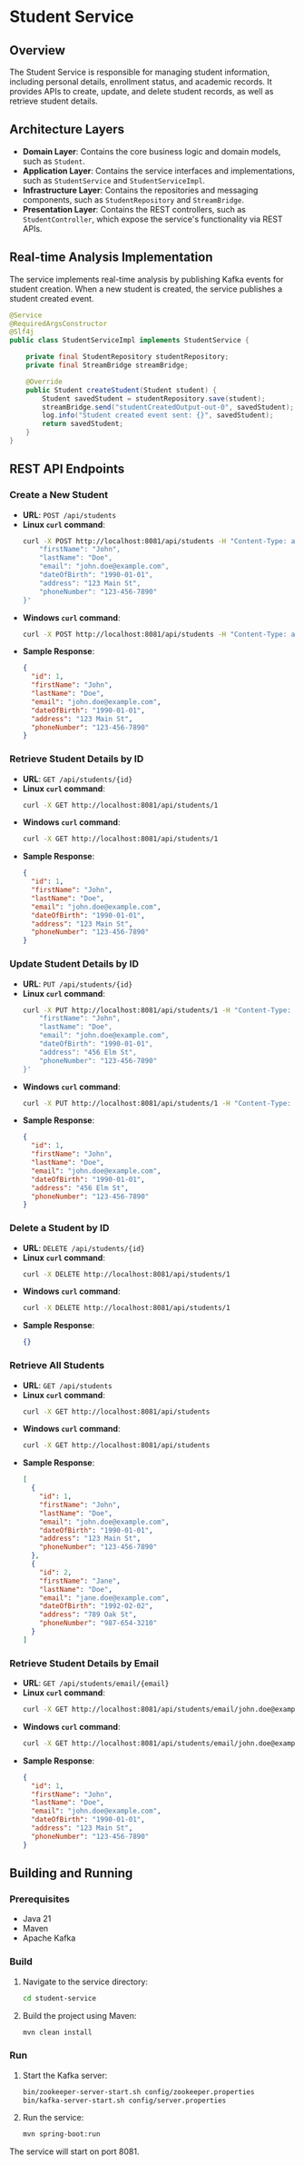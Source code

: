 # Student Service

## Overview

The Student Service is responsible for managing student information, including personal details, enrollment status, and academic records. It provides APIs to create, update, and delete student records, as well as retrieve student details.

## Architecture Layers

- **Domain Layer**: Contains the core business logic and domain models, such as `Student`.
- **Application Layer**: Contains the service interfaces and implementations, such as `StudentService` and `StudentServiceImpl`.
- **Infrastructure Layer**: Contains the repositories and messaging components, such as `StudentRepository` and `StreamBridge`.
- **Presentation Layer**: Contains the REST controllers, such as `StudentController`, which expose the service's functionality via REST APIs.

## Real-time Analysis Implementation

The service implements real-time analysis by publishing Kafka events for student creation. When a new student is created, the service publishes a student created event.

```java
@Service
@RequiredArgsConstructor
@Slf4j
public class StudentServiceImpl implements StudentService {

    private final StudentRepository studentRepository;
    private final StreamBridge streamBridge;

    @Override
    public Student createStudent(Student student) {
        Student savedStudent = studentRepository.save(student);
        streamBridge.send("studentCreatedOutput-out-0", savedStudent);
        log.info("Student created event sent: {}", savedStudent);
        return savedStudent;
    }
}
```

## REST API Endpoints

### Create a New Student

- **URL**: `POST /api/students`
- **Linux `curl` command**:
  ```sh
  curl -X POST http://localhost:8081/api/students -H "Content-Type: application/json" -d '{
      "firstName": "John",
      "lastName": "Doe",
      "email": "john.doe@example.com",
      "dateOfBirth": "1990-01-01",
      "address": "123 Main St",
      "phoneNumber": "123-456-7890"
  }'
  ```
- **Windows `curl` command**:
  ```sh
  curl -X POST http://localhost:8081/api/students -H "Content-Type: application/json" -d "{\"firstName\":\"John\",\"lastName\":\"Doe\",\"email\":\"john.doe@example.com\",\"dateOfBirth\":\"1990-01-01\",\"address\":\"123 Main St\",\"phoneNumber\":\"123-456-7890\"}"
  ```
- **Sample Response**:
  ```json
  {
    "id": 1,
    "firstName": "John",
    "lastName": "Doe",
    "email": "john.doe@example.com",
    "dateOfBirth": "1990-01-01",
    "address": "123 Main St",
    "phoneNumber": "123-456-7890"
  }
  ```

### Retrieve Student Details by ID

- **URL**: `GET /api/students/{id}`
- **Linux `curl` command**:
  ```sh
  curl -X GET http://localhost:8081/api/students/1
  ```
- **Windows `curl` command**:
  ```sh
  curl -X GET http://localhost:8081/api/students/1
  ```
- **Sample Response**:
  ```json
  {
    "id": 1,
    "firstName": "John",
    "lastName": "Doe",
    "email": "john.doe@example.com",
    "dateOfBirth": "1990-01-01",
    "address": "123 Main St",
    "phoneNumber": "123-456-7890"
  }
  ```

### Update Student Details by ID

- **URL**: `PUT /api/students/{id}`
- **Linux `curl` command**:
  ```sh
  curl -X PUT http://localhost:8081/api/students/1 -H "Content-Type: application/json" -d '{
      "firstName": "John",
      "lastName": "Doe",
      "email": "john.doe@example.com",
      "dateOfBirth": "1990-01-01",
      "address": "456 Elm St",
      "phoneNumber": "123-456-7890"
  }'
  ```
- **Windows `curl` command**:
  ```sh
  curl -X PUT http://localhost:8081/api/students/1 -H "Content-Type: application/json" -d "{\"firstName\":\"John\",\"lastName\":\"Doe\",\"email\":\"john.doe@example.com\",\"dateOfBirth\":\"1990-01-01\",\"address\":\"456 Elm St\",\"phoneNumber\":\"123-456-7890\"}"
  ```
- **Sample Response**:
  ```json
  {
    "id": 1,
    "firstName": "John",
    "lastName": "Doe",
    "email": "john.doe@example.com",
    "dateOfBirth": "1990-01-01",
    "address": "456 Elm St",
    "phoneNumber": "123-456-7890"
  }
  ```

### Delete a Student by ID

- **URL**: `DELETE /api/students/{id}`
- **Linux `curl` command**:
  ```sh
  curl -X DELETE http://localhost:8081/api/students/1
  ```
- **Windows `curl` command**:
  ```sh
  curl -X DELETE http://localhost:8081/api/students/1
  ```
- **Sample Response**:
  ```json
  {}
  ```

### Retrieve All Students

- **URL**: `GET /api/students`
- **Linux `curl` command**:
  ```sh
  curl -X GET http://localhost:8081/api/students
  ```
- **Windows `curl` command**:
  ```sh
  curl -X GET http://localhost:8081/api/students
  ```
- **Sample Response**:
  ```json
  [
    {
      "id": 1,
      "firstName": "John",
      "lastName": "Doe",
      "email": "john.doe@example.com",
      "dateOfBirth": "1990-01-01",
      "address": "123 Main St",
      "phoneNumber": "123-456-7890"
    },
    {
      "id": 2,
      "firstName": "Jane",
      "lastName": "Doe",
      "email": "jane.doe@example.com",
      "dateOfBirth": "1992-02-02",
      "address": "789 Oak St",
      "phoneNumber": "987-654-3210"
    }
  ]
  ```

### Retrieve Student Details by Email

- **URL**: `GET /api/students/email/{email}`
- **Linux `curl` command**:
  ```sh
  curl -X GET http://localhost:8081/api/students/email/john.doe@example.com
  ```
- **Windows `curl` command**:
  ```sh
  curl -X GET http://localhost:8081/api/students/email/john.doe@example.com
  ```
- **Sample Response**:
  ```json
  {
    "id": 1,
    "firstName": "John",
    "lastName": "Doe",
    "email": "john.doe@example.com",
    "dateOfBirth": "1990-01-01",
    "address": "123 Main St",
    "phoneNumber": "123-456-7890"
  }
  ```

## Building and Running

### Prerequisites

- Java 21
- Maven
- Apache Kafka

### Build

1. Navigate to the service directory:
   ```sh
   cd student-service
   ```
2. Build the project using Maven:
   ```sh
   mvn clean install
   ```

### Run

1. Start the Kafka server:
   ```sh
   bin/zookeeper-server-start.sh config/zookeeper.properties
   bin/kafka-server-start.sh config/server.properties
   ```
2. Run the service:
   ```sh
   mvn spring-boot:run
   ```

The service will start on port 8081.
